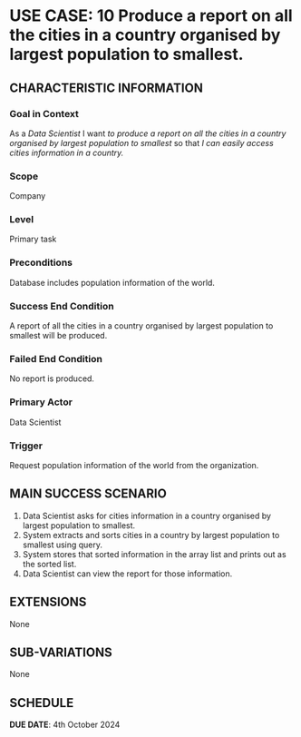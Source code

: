 # USE CASE: 10 Produce a report on all the cities in a country organised by largest population to smallest.

## CHARACTERISTIC INFORMATION

### Goal in Context

As a *Data Scientist* I want *to produce a report on all the cities in a country organised by largest population to smallest* so that *I can easily access cities information in a country.*

### Scope

Company

### Level

Primary task

### Preconditions

Database includes population information of the world.

### Success End Condition

A report of all the cities in a country organised by largest population to smallest will be produced.

### Failed End Condition

No report is produced.

### Primary Actor

Data Scientist

### Trigger

Request population information of the world from the organization.

## MAIN SUCCESS SCENARIO

1. Data Scientist asks for cities information in a country organised by largest population to smallest.
2. System extracts and sorts cities in a country by largest population to smallest using query.
3. System stores that sorted information in the array list and prints out as the sorted list.
4. Data Scientist can view the report for those information.

## EXTENSIONS

None

## SUB-VARIATIONS

None

## SCHEDULE

**DUE DATE**: 4th October 2024